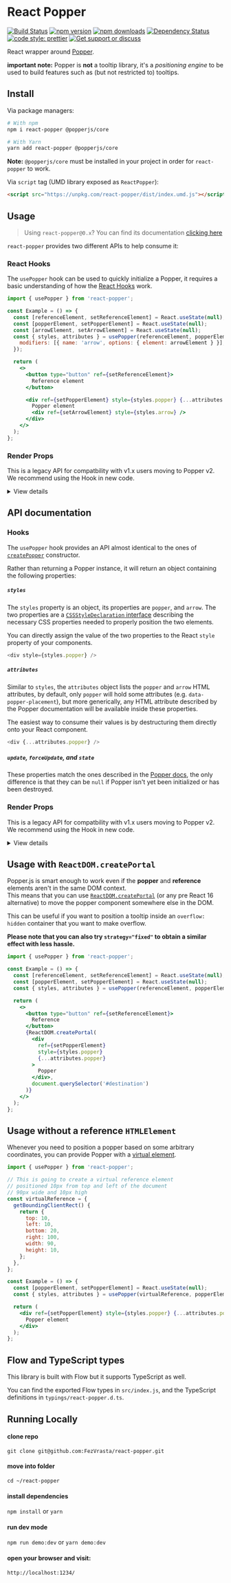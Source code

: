 # React Popper

[![Build Status](https://travis-ci.org/popperjs/react-popper.svg?branch=master)](https://travis-ci.org/popperjs/react-popper)
[![npm version](https://img.shields.io/npm/v/react-popper.svg)](https://www.npmjs.com/package/react-popper)
[![npm downloads](https://img.shields.io/npm/dm/react-popper.svg)](https://www.npmjs.com/package/react-popper)
[![Dependency Status](https://david-dm.org/souporserious/react-popper.svg)](https://david-dm.org/souporserious/react-popper)
[![code style: prettier](https://img.shields.io/badge/code_style-prettier-ff69b4.svg)](https://github.com/prettier/prettier)
[![Get support or discuss](https://img.shields.io/badge/chat-on_spectrum-6833F9.svg?logo=data%3Aimage%2Fsvg%2Bxml%3Bbase64%2CPHN2ZyBpZD0iTGl2ZWxsb18xIiBkYXRhLW5hbWU9IkxpdmVsbG8gMSIgeG1sbnM9Imh0dHA6Ly93d3cudzMub3JnLzIwMDAvc3ZnIiB2aWV3Qm94PSIwIDAgMTAgOCI%2BPGRlZnM%2BPHN0eWxlPi5jbHMtMXtmaWxsOiNmZmY7fTwvc3R5bGU%2BPC9kZWZzPjx0aXRsZT5zcGVjdHJ1bTwvdGl0bGU%2BPHBhdGggY2xhc3M9ImNscy0xIiBkPSJNNSwwQy40MiwwLDAsLjYzLDAsMy4zNGMwLDEuODQuMTksMi43MiwxLjc0LDMuMWgwVjcuNThhLjQ0LjQ0LDAsMCwwLC42OC4zNUw0LjM1LDYuNjlINWM0LjU4LDAsNS0uNjMsNS0zLjM1UzkuNTgsMCw1LDBaTTIuODMsNC4xOGEuNjMuNjMsMCwxLDEsLjY1LS42M0EuNjQuNjQsMCwwLDEsMi44Myw0LjE4Wk01LDQuMThhLjYzLjYzLDAsMSwxLC42NS0uNjNBLjY0LjY0LDAsMCwxLDUsNC4xOFptMi4xNywwYS42My42MywwLDEsMSwuNjUtLjYzQS42NC42NCwwLDAsMSw3LjE3LDQuMThaIi8%2BPC9zdmc%2B)](https://spectrum.chat/popper-js/react-popper)

React wrapper around [Popper](https://popper.js.org).

**important note:** Popper is **not** a tooltip library, it's a _positioning
engine_ to be used to build features such as (but not restricted to) tooltips.

## Install

Via package managers:

```bash
# With npm
npm i react-popper @popperjs/core

# With Yarn
yarn add react-popper @popperjs/core
```

**Note:** `@popperjs/core` must be installed in your project in order for
`react-popper` to work.

Via `script` tag (UMD library exposed as `ReactPopper`):

```html
<script src="https://unpkg.com/react-popper/dist/index.umd.js"></script>
```

## Usage

> Using `react-popper@0.x`? You can find its documentation
> [clicking here](https://github.com/souporserious/react-popper/tree/v0.x)

`react-popper` provides two different APIs to help consume it:

### React Hooks

The `usePopper` hook can be used to quickly initialize a Popper, it requires a
basic understanding of how the
[React Hooks](https://reactjs.org/docs/hooks-overview.html) work.

```jsx
import { usePopper } from 'react-popper';

const Example = () => {
  const [referenceElement, setReferenceElement] = React.useState(null);
  const [popperElement, setPopperElement] = React.useState(null);
  const [arrowElement, setArrowElement] = React.useState(null);
  const { styles, attributes } = usePopper(referenceElement, popperElement, {
    modifiers: [{ name: 'arrow', options: { element: arrowElement } }],
  });

  return (
    <>
      <button type="button" ref={setReferenceElement}>
        Reference element
      </button>

      <div ref={setPopperElement} style={styles.popper} {...attributes.popper}>
        Popper element
        <div ref={setArrowElement} style={styles.arrow} />
      </div>
    </>
  );
};
```

### Render Props

This is a legacy API for compatbility with v1.x users moving to Popper v2. We recommend using the Hook in new code.

<details>
<summary>View details</summary>

The `Manager`, `Reference` and `Popper` render-props components offer an
alternative API to initialize a Popper instance, they require a basic
understanding of how the
[React Render Props](https://reactjs.org/docs/render-props.html) work.

```jsx
import { Manager, Reference, Popper } from 'react-popper';

const Example = () => (
  <Manager>
    <Reference>
      {({ ref }) => (
        <button type="button" ref={ref}>
          Reference element
        </button>
      )}
    </Reference>
    <Popper placement="right">
      {({ ref, style, placement, arrowProps }) => (
        <div ref={ref} style={style} data-placement={placement}>
          Popper element
          <div ref={arrowProps.ref} style={arrowProps.style} />
        </div>
      )}
    </Popper>
  </Manager>
);
```

</details>

## API documentation

### Hooks

The `usePopper` hook provides an API almost identical to the ones of
[`createPopper`](https://popper.js.org/docs/v2/constructors/#createpopper)
constructor.

Rather than returning a Popper instance, it will return an object containing the
following properties:

##### `styles`

The `styles` property is an object, its properties are `popper`, and `arrow`.
The two properties are a
[`CSSStyleDeclaration` interface](https://developer.mozilla.org/en-US/docs/Web/API/CSSStyleDeclaration)
describing the necessary CSS properties needed to properly position the two
elements.

You can directly assign the value of the two properties to the React `style`
property of your components.

```js
<div style={styles.popper} />
```

##### `attributes`

Similar to `styles`, the `attributes` object lists the `popper` and `arrow` HTML
attributes, by default, only `popper` will hold some attributes (e.g.
`data-popper-placement`), but more generically, any HTML attribute described by
the Popper documentation will be available inside these properties.

The easiest way to consume their values is by destructuring them directly onto
your React component.

```js
<div {...attributes.popper} />
```

##### `update`, `forceUpdate`, and `state`

These properties match the ones described in the
[Popper docs](https://popper.js.org/docs/v2/constructors/#types), the only
difference is that they can be `null` if Popper isn't yet been initialized or
has been destroyed.

### Render Props

This is a legacy API for compatbility with v1.x users moving to Popper v2. We recommend using the Hook in new code.

<details>
<summary>View details</summary>

The `Manager` component is a simple wrapper that needs to surround all the other
`react-popper` components in order to make them communicate with each others.

The `Popper` component accepts the properties `children`, `placement`,
`modifiers` and `strategy`.

```jsx
<Popper
  innerRef={(node) => this.popperNode = node}
  placement="right"
  modifiers={[{ name: 'preventOverflow', enabled: false }]}
  strategy="fixed"
>
    { props => [...] }
</Popper>
```

##### `children`

```js
children: ({|
  ref: (?HTMLElement) => void,
  style: { [string]: string | number },
  placement: ?Placement,
  isReferenceHidden: ?boolean,
  hasPopperEscaped: ?boolean,
  update: () => void,
  forceUpdate: () => void,
  arrowProps: {
    ref: (?HTMLElement) => void,
    style: { [string]: string | number },
  },
|}) => Node
```

A function (render prop) that takes as argument an object containing the
following properties:

- **`ref`**: used to retrieve the
  [React refs](https://reactjs.org/docs/refs-and-the-dom.html) of the **popper**
  element.
- **`style`**: contains the necessary CSS styles (React CSS properties) which
  are computed by Popper.js to correctly position the **popper** element.
- **`placement`**: describes the placement of your popper after Popper.js has
  applied all the modifiers that may have flipped or altered the originally
  provided `placement` property. You can use this to alter the style of the
  popper and or of the arrow according to the definitive placement. For
  instance, you can use this property to orient the arrow to the right
  direction.
- **`isReferenceHidden`**: a boolean signifying the reference element is fully
  clipped and hidden from view.
- **`hasPopperEscaped`**: a boolean signifying the popper escapes the reference
  element's boundary (and so it appears detached).
- **`update`**: a function you can ask Popper to recompute your tooltip's
  position . It will directly call the
  [Popper#update](https://popper.js.org/docs/v2/lifecycle/#manual-update)
  method.
- **`arrowProps`**: an object, containing `style` and `ref` properties that are
  identical to the ones provided as the first and second arguments of
  `children`, but relative to the **arrow** element. The `style` property
  contains `left` and `top` offset values, which are used to center the arrow
  within the popper. These values can be merged with further custom styling and
  positioning. See
  [the demo](https://github.com/FezVrasta/react-popper/blob/8994933c430e48ab62e71495be71e4f440b48a5a/demo/styles.js#L100)
  for an example.

##### `innerRef`

```js
innerRef?: (?HTMLElement) => void
```

Function that can be used to obtain popper reference

##### `placement`

```js
placement?: PopperJS$Placement;
```

One of the accepted placement values listed in the
[Popper.js documentation](https://popper.js.org/popper-documentation.html#Popper.placements).  
Your popper is going to be placed according to the value of this property.  
Defaults to `bottom`.

##### `strategy`

Describes the positioning strategy to use. By default, it is `absolute`, which
in the simplest cases does not require repositioning of the popper. If your
reference element is in a `fixed` container, use the `fixed` strategy.
[Read More](https://popper.js.org/docs/v2/constructors/#strategy)

##### `modifiers`

```js
modifiers?: PopperJS$Modifiers;
```

An object containing custom settings for the
[Popper.js modifiers](https://popper.js.org/docs/v2/modifiers/).  
You can use this property to override their settings or to inject your custom
ones.

</details>

## Usage with `ReactDOM.createPortal`

Popper.js is smart enough to work even if the **popper** and **reference**
elements aren't in the same DOM context.  
This means that you can use
[`ReactDOM.createPortal`](https://reactjs.org/docs/portals.html) (or any pre
React 16 alternative) to move the popper component somewhere else in the DOM.

This can be useful if you want to position a tooltip inside an
`overflow: hidden` container that you want to make overflow.

**Please note that you can also try `strategy="fixed"` to obtain a similar
effect with less hassle.**

```jsx
import { usePopper } from 'react-popper';

const Example = () => {
  const [referenceElement, setReferenceElement] = React.useState(null);
  const [popperElement, setPopperElement] = React.useState(null);
  const { styles, attributes } = usePopper(referenceElement, popperElement);

  return (
    <>
      <button type="button" ref={setReferenceElement}>
        Reference
      </button>
      {ReactDOM.createPortal(
        <div
          ref={setPopperElement}
          style={styles.popper}
          {...attributes.popper}
        >
          Popper
        </div>,
        document.querySelector('#destination')
      )}
    </>
  );
};
```

## Usage without a reference `HTMLElement`

Whenever you need to position a popper based on some arbitrary coordinates, you
can provide Popper with a [virtual element](https://popper.js.org/docs/v2/virtual-elements/).

```jsx
import { usePopper } from 'react-popper';

// This is going to create a virtual reference element
// positioned 10px from top and left of the document
// 90px wide and 10px high
const virtualReference = {
  getBoundingClientRect() {
    return {
      top: 10,
      left: 10,
      bottom: 20,
      right: 100,
      width: 90,
      height: 10,
    };
  },
};

const Example = () => {
  const [popperElement, setPopperElement] = React.useState(null);
  const { styles, attributes } = usePopper(virtualReference, popperElement);

  return (
    <div ref={setPopperElement} style={styles.popper} {...attributes.popper}>
      Popper element
    </div>
  );
};
```

## Flow and TypeScript types

This library is built with Flow but it supports TypeScript as well.

You can find the exported Flow types in `src/index.js`, and the TypeScript
definitions in `typings/react-popper.d.ts`.

## Running Locally

#### clone repo

`git clone git@github.com:FezVrasta/react-popper.git`

#### move into folder

`cd ~/react-popper`

#### install dependencies

`npm install` or `yarn`

#### run dev mode

`npm run demo:dev` or `yarn demo:dev`

#### open your browser and visit:

`http://localhost:1234/`
